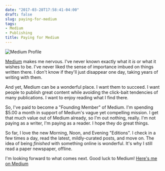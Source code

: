 ```yaml
---
date: "2017-03-28T17:58:41-04:00"
draft: false
slug: paying-for-medium
tags:
- Medium
- Publishing
title: Paying for Medium
---
```


![Medium Profile](/img/2017/medium-profile.jpg)

[Medium](https://medium.com/) makes me nervous. I've never known exactly what it _is_ or what it wishes
to be. I've never liked the sense of importance imbued on things written there.
I don't know if they'll just disappear one day, taking years of writing with them.

And yet, Medium can be a wonderful place. I want them to succeed. I want people
to publish great content while avoiding the click-bait tendencies of many
publications. I want to enjoy reading what I find there.

So, I've paid to become a "Founding Member" of Medium. I'm spending $5.00 a
month in support of Medium's vague yet compelling mission. I get that much value
out of Medium already, so I'm out nothing, really. I'm not paying as a writer,
I'm paying as a reader. I hope they do great things.

So far, I love the new Morning, Noon, and Evening "Editions". I check in a few
times a day, read the latest, mildly-curated posts, and move on. The idea of
being _finished_ with something online is wonderful. It's why I still read a
paper newspaper, offline. 

I'm looking forward to what comes next. Good luck to Medium! [Here's me on Medium](https://medium.com/@jackbaty)
